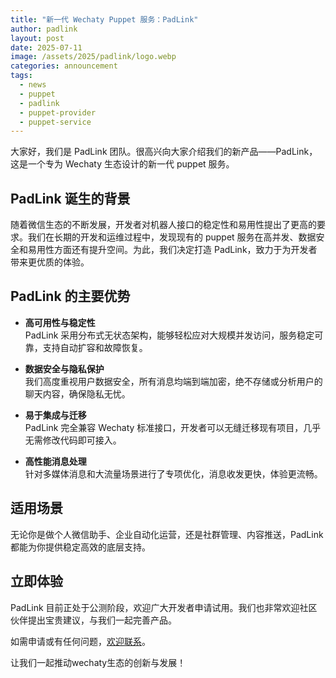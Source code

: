 ```yaml
---
title: "新一代 Wechaty Puppet 服务：PadLink"
author: padlink
layout: post
date: 2025-07-11
image: /assets/2025/padlink/logo.webp
categories: announcement
tags:
  - news
  - puppet
  - padlink
  - puppet-provider
  - puppet-service
---
```


大家好，我们是 PadLink 团队。很高兴向大家介绍我们的新产品——PadLink，这是一个专为 Wechaty 生态设计的新一代 puppet 服务。

## PadLink 诞生的背景

随着微信生态的不断发展，开发者对机器人接口的稳定性和易用性提出了更高的要求。我们在长期的开发和运维过程中，发现现有的 puppet 服务在高并发、数据安全和易用性方面还有提升空间。为此，我们决定打造 PadLink，致力于为开发者带来更优质的体验。

## PadLink 的主要优势

- **高可用性与稳定性**  
  PadLink 采用分布式无状态架构，能够轻松应对大规模并发访问，服务稳定可靠，支持自动扩容和故障恢复。

- **数据安全与隐私保护**  
  我们高度重视用户数据安全，所有消息均端到端加密，绝不存储或分析用户的聊天内容，确保隐私无忧。

- **易于集成与迁移**  
  PadLink 完全兼容 Wechaty 标准接口，开发者可以无缝迁移现有项目，几乎无需修改代码即可接入。

- **高性能消息处理**  
  针对多媒体消息和大流量场景进行了专项优化，消息收发更快，体验更流畅。

## 适用场景

无论你是做个人微信助手、企业自动化运营，还是社群管理、内容推送，PadLink 都能为你提供稳定高效的底层支持。

## 立即体验

PadLink 目前正处于公测阶段，欢迎广大开发者申请试用。我们也非常欢迎社区伙伴提出宝贵建议，与我们一起完善产品。

如需申请或有任何问题，[欢迎联系](mailto:padlink001@gmail.com)。

让我们一起推动wechaty生态的创新与发展！
